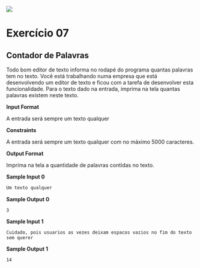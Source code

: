 ![](https://i.imgur.com/xG74tOh.png)

# Exercício 07

## Contador de Palavras

Todo bom editor de texto informa no rodapé do programa quantas palavras tem no texto. Você está trabalhando numa empresa que está desenvolvendo um editor de texto e ficou com a tarefa de desenvolver esta funcionalidade. Para o texto dado na entrada, imprima na tela quantas palavras existem neste texto.

**Input Format**

A entrada será sempre um texto qualquer

**Constraints**

A entrada será sempre um texto qualquer com no máximo 5000 caracteres.

**Output Format**

Imprima na tela a quantidade de palavras contidas no texto.

**Sample Input 0**
```javascript
Um texto qualquer
```

**Sample Output 0**
```
3
```

**Sample Input 1**
```
Cuidado, pois usuarios as vezes deixam espacos vazios no fim do texto sem querer 
```

**Sample Output 1**
```
14
```